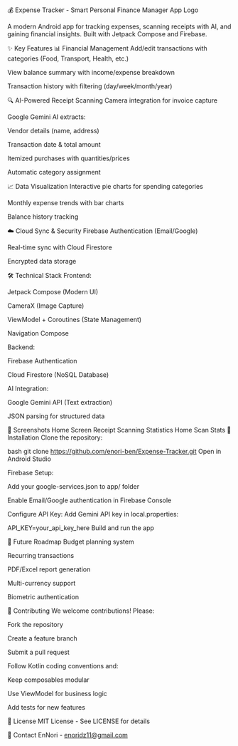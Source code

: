 💰 Expense Tracker - Smart Personal Finance Manager
App Logo

A modern Android app for tracking expenses, scanning receipts with AI, and gaining financial insights. Built with Jetpack Compose and Firebase.

✨ Key Features
📊 Financial Management
Add/edit transactions with categories (Food, Transport, Health, etc.)

View balance summary with income/expense breakdown

Transaction history with filtering (day/week/month/year)

🔍 AI-Powered Receipt Scanning
Camera integration for invoice capture

Google Gemini AI extracts:

Vendor details (name, address)

Transaction date & total amount

Itemized purchases with quantities/prices

Automatic category assignment

📈 Data Visualization
Interactive pie charts for spending categories

Monthly expense trends with bar charts

Balance history tracking

☁️ Cloud Sync & Security
Firebase Authentication (Email/Google)

Real-time sync with Cloud Firestore

Encrypted data storage

🛠️ Technical Stack
Frontend:

Jetpack Compose (Modern UI)

CameraX (Image Capture)

ViewModel + Coroutines (State Management)

Navigation Compose

Backend:

Firebase Authentication

Cloud Firestore (NoSQL Database)

AI Integration:

Google Gemini API (Text extraction)

JSON parsing for structured data

📸 Screenshots
Home Screen	Receipt Scanning	Statistics
Home	Scan	Stats
🚀 Installation
Clone the repository:

bash
git clone https://github.com/enori-ben/Expense-Tracker.git
Open in Android Studio

Firebase Setup:

Add your google-services.json to app/ folder

Enable Email/Google authentication in Firebase Console

Configure API Key:
Add Gemini API key in local.properties:

API_KEY=your_api_key_here
Build and run the app

🔮 Future Roadmap
Budget planning system

Recurring transactions

PDF/Excel report generation

Multi-currency support

Biometric authentication

🤝 Contributing
We welcome contributions! Please:

Fork the repository

Create a feature branch

Submit a pull request

Follow Kotlin coding conventions and:

Keep composables modular

Use ViewModel for business logic

Add tests for new features

📄 License
MIT License - See LICENSE for details

📧 Contact
EnNori - enoridz11@gmail.com

